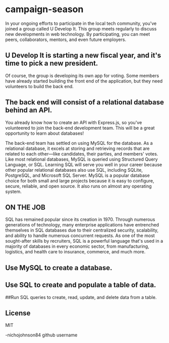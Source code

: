 # campaign-season

In your ongoing efforts to participate in the local tech community, you've joined a group called U Develop It. This group meets regularly to discuss new developments in web technology. By participating, you can meet peers, collaborators, mentors, and even future employers.

## U Develop It is starting a new fiscal year, and it's time to pick a new president.

Of course, the group is developing its own app for voting. Some members have already started building the front end of the application, but they need volunteers to build the back end.

## The back end will consist of a relational database behind an API.

You already know how to create an API with Express.js, so you've volunteered to join the back-end development team. This will be a great opportunity to learn about databases!

The back-end team has settled on using MySQL for the database. As a relational database, it excels at storing and retrieving records that are related to each other—like candidates, their parties, and members' votes. Like most relational databases, MySQL is queried using Structured Query Language, or SQL. Learning SQL will serve you well in your career because other popular relational databases also use SQL, including SQLite, PostgreSQL, and Microsoft SQL Server. MySQL is a popular database choice for both small and large projects because it is easy to configure, secure, reliable, and open source. It also runs on almost any operating system.

## ON THE JOB

SQL has remained popular since its creation in 1970. Through numerous generations of technology, many enterprise applications have entrenched themselves in SQL databases due to their centralized security, scalability, and ability to handle numerous concurrent requests. As one of the most sought-after skills by recruiters, SQL is a powerful language that's used in a majority of databases in every economic sector, from manufacturing, logistics, and health care to insurance, commerce, and much more.

## Use MySQL to create a database.

## Use SQL to create and populate a table of data.

##Run SQL queries to create, read, update, and delete data from a table.

## License

MIT

-nichojohnson84 github username
